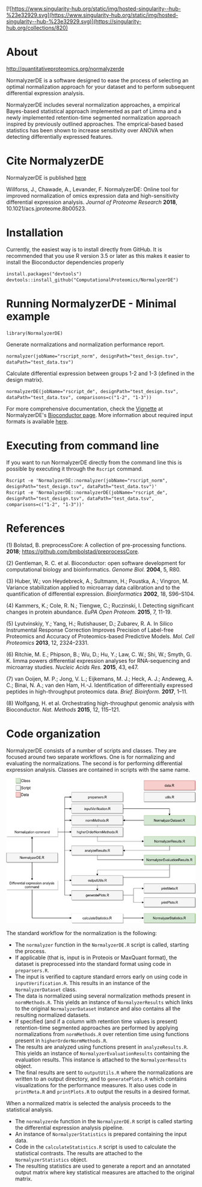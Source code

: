 [![https://www.singularity-hub.org/static/img/hosted-singularity--hub-%23e32929.svg](https://www.singularity-hub.org/static/img/hosted-singularity--hub-%23e32929.svg)](https://singularity-hub.org/collections/820)

# About

http://quantitativeproteomics.org/normalyzerde

NormalyzerDE is a software designed to ease the process of selecting an optimal normalization approach for your dataset and to perform subsequent differential expression analysis.

NormalyzerDE includes several normalization approaches, a empirical Bayes-based statistical approach implemented as part of Limma and a newly implemented retention-time segmented normalization approach inspired by previously outlined approaches. The emprical-based based statistics has been shown to increase sensitivity over ANOVA when detecting differentially expressed features.

# Cite NormalyzerDE

NormalyzerDE is published [here](https://pubs.acs.org/doi/10.1021/acs.jproteome.8b00523)

Willforss, J., Chawade, A., Levander, F. 
NormalyzerDE: Online tool for improved normalization of omics expression data and high-sensitivity differential expression analysis. *Journal of Proteome Research* **2018**, 10.1021/acs.jproteome.8b00523.

# Installation

Currently, the easiest way is to install directly from GitHub. It is recommended that you use
R version 3.5 or later as this makes it easier to install the Bioconductor dependencies properly

```
install.packages("devtools")
devtools::install_github("ComputationalProteomics/NormalyzerDE")
```

# Running NormalyzerDE - Minimal example

```
library(NormalyzerDE)
```

Generate normalizations and normalization performance report.

```
normalyzer(jobName="rscript_norm", designPath="test_design.tsv", dataPath="test_data.tsv")
```

Calculate differential expression between groups 1-2 and 1-3 (defined in the design matrix).

```
normalyzerDE(jobName="rscript_de", designPath="test_design.tsv", dataPath="test_data.tsv", comparisons=c("1-2", "1-3"))
```

For more comprehensive documentation, check the [Vignette](https://bioconductor.org/packages/devel/bioc/vignettes/NormalyzerDE/inst/doc/vignette.pdf) at NormalyzerDE's [Bioconductor page](https://bioconductor.org/packages/devel/bioc/html/NormalyzerDE.html). More information about required input formats is available [here](http://quantitativeproteomics.org/normalyzerde/help).

# Executing from command line

If you want to run NormalyzerDE directly from the command line this is possible by executing it through the `Rscript` command.

```
Rscript -e 'NormalyzerDE::normalyzer(jobName="rscript_norm", designPath="test_design.tsv", dataPath="test_data.tsv")'
Rscript -e 'NormalyzerDE::normalyzerDE(jobName="rscript_de", designPath="test_design.tsv", dataPath="test_data.tsv", comparisons=c("1-2", "1-3"))'
```

# References

(1) Bolstad, B. preprocessCore: A collection of pre-processing functions. **2018**; https://github.com/bmbolstad/preprocessCore.

(2) Gentleman, R. C. et al. Bioconductor: open software development for computational biology and bioinformatics. *Genome Biol.* **2004**, 5, R80.

(3) Huber, W.; von Heydebreck, A.; Sultmann, H.; Poustka, A.; Vingron, M. Variance stabilization
applied to microarray data calibration and to the quantification of differential
expression. *Bioinformatics* **2002**, 18, S96–S104.

(4) Kammers, K.; Cole, R. N.; Tiengwe, C.; Ruczinski, I. Detecting significant changes in protein abundance. *EuPA Open Proteom.* **2015**, 7, 11-19.

(5) Lyutvinskiy, Y.; Yang, H.; Rutishauser, D.; Zubarev, R. A. In Silico Instrumental Response Correction Improves Precision of Label-free Proteomics and Accuracy of Proteomics-based Predictive Models. *Mol. Cell Proteomics* **2013**, 12, 2324–2331.

(6) Ritchie, M. E.; Phipson, B.; Wu, D.; Hu, Y.; Law, C. W.; Shi, W.; Smyth, G. K. limma powers differential expression analyses for RNA-sequencing and microarray studies. *Nucleic Acids Res.* **2015**, 43, e47.

(7) van Ooijen, M. P.; Jong, V. L.; Eijkemans, M. J.; Heck, A. J.; Andeweg, A. C.; Binai, N. A.; van den Ham, H.-J. Identification of differentially expressed peptides in high-throughput proteomics data. *Brief. Bioinform.* **2017**, 1–11.

(8) Wolfgang, H. et al. Orchestrating high-throughput genomic analysis with Bioconductor. *Nat. Methods* **2015**, 12, 115–121.

# Code organization

NormalyzerDE consists of a number of scripts and classes. They are focused around
two separate workflows. One is for normalizing and evaluating the normalizations. The
second is for performing differential expression analysis. Classes are contained in scripts with the same name.

![NormalyzerDE schematics](vignettes/180813_normalyzerde_schematics.png)

The standard workflow for the normalization is the following:

* The `normalyzer` function in the `NormalyzerDE.R` script is called, starting the process.
* If applicable (that is, input is in Proteois or MaxQuant format), the dataset is preprocessed into the standard format using code in `preparsers.R`.
* The input is verified to capture standard errors early on using code in `inputVerification.R`. This results in an instance of the `NormalyzerDataset` class.
* The data is normalized using several normalization methods present in `normMethods.R`. This yields an instance of `NormalyzerResults` which links to the original `NormalyzerDataset` instance and also contains all the resulting normalized datasets.
* If specified (and if a column with retention time values is present) retention-time segmented approaches are performed by applying normalizations from `normMethods.R` over retention time using functions present in `higherOrderNormMethods.R`.
* The results are analyzed using functions present in `analyzeResults.R`. This yields an instance of `NormalyzerEvaluationResults` containing the evaluation results. This instance is attached to the `NormalyzerResults` object.
* The final results are sent to `outputUtils.R` where the normalizations are written to an output directory, and to `generatePlots.R` which contains visualizations for the performance measures. It also uses code in `printMeta.R` and `printPlots.R` to output the results in a desired format.

When a normalized matrix is selected the analysis proceeds to the statistical analysis.

* The `normalyzerde` function in the `NormalyzerDE.R` script is called starting the differential expression analysis pipeline.
* An instance of `NormalyzerStatistics` is prepared containing the input data.
* Code in the `calculateStatistics.R` script is used to calculate the statistical contrasts. The results are attached to the `NormalyzerStatistics` object.
* The resulting statistics are used to generate a report and an annotated output matrix where key statistical measures are attached to the original matrix.


